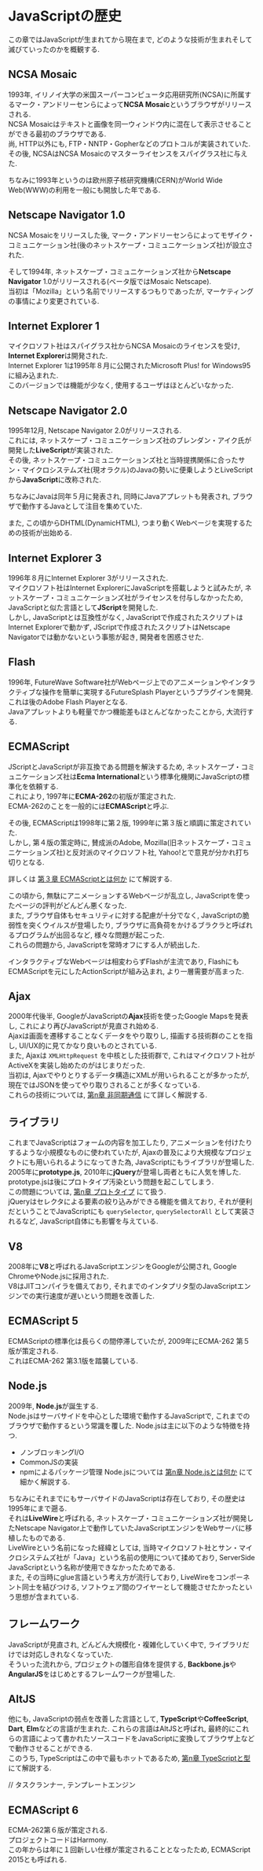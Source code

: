 # JavaScriptの歴史
この章ではJavaScriptが生まれてから現在まで, どのような技術が生まれそして滅びていったのかを概観する.

## NCSA Mosaic
1993年, イリノイ大学の米国スーパーコンピュータ応用研究所(NCSA)に所属するマーク・アンドリーセンらによって**NCSA Mosaic**というブラウザがリリースされる.  
NCSA Mosaicはテキストと画像を同一ウィンドウ内に混在して表示させることができる最初のブラウザである.  
尚, HTTP以外にも, FTP・NNTP・Gopherなどのプロトコルが実装されていた.  
その後, NCSAはNCSA Mosaicのマスターライセンスをスパイグラス社に与えた.

ちなみに1993年というのは欧州原子核研究機構(CERN)がWorld Wide Web(WWW)の利用を一般にも開放した年である.

## Netscape Navigator 1.0
NCSA Mosaicをリリースした後, マーク・アンドリーセンらによってモザイク・コミュニケーション社(後のネットスケープ・コミュニケーションズ社)が設立された.

そして1994年, ネットスケープ・コミュニケーションズ社から**Netscape Navigator** 1.0がリリースされる(ベータ版ではMosaic Netscape).  
当初は「Mozilla」という名前でリリースするつもりであったが, マーケティングの事情により変更されている.

## Internet Explorer 1
マイクロソフト社はスパイグラス社からNCSA Mosaicのライセンスを受け, **Internet Explorer**は開発された.  
Internet Explorer 1は1995年８月に公開されたMicrosoft Plus! for Windows95に組み込まれた.  
このバージョンでは機能が少なく, 使用するユーザはほとんどいなかった.

## Netscape Navigator 2.0
1995年12月, Netscape Navigator 2.0がリリースされる.  
これには, ネットスケープ・コミュニケーションズ社のブレンダン・アイク氏が開発した**LiveScript**が実装された.  
その後, ネットスケープ・コミュニケーションズ社と当時提携関係に合ったサン・マイクロシステムズ社(現オラクル)のJavaの勢いに便乗しようとLiveScriptから**JavaScript**に改称された.

ちなみにJavaは同年５月に発表され, 同時にJavaアプレットも発表され, ブラウザで動作するJavaとして注目を集めていた.

また, この頃からDHTML(DynamicHTML), つまり動くWebページを実現するための技術が出始める.

## Internet Explorer 3
1996年８月にInternet Explorer 3がリリースされた.  
マイクロソフト社はInternet ExplorerにJavaScriptを搭載しようと試みたが, ネットスケープ・コミュニケーションズ社がライセンスを付与しなかったため, JavaScriptと似た言語として**JScript**を開発した.  
しかし, JavaScriptとは互換性がなく, JavaScriptで作成されたスクリプトはInternet Explorerで動かず, JScriptで作成されたスクリプトはNetscape Navigatorでは動かないという事態が起き, 開発者を困惑させた.

## Flash
1996年, FutureWave Software社がWebページ上でのアニメーションやインタラクティブな操作を簡単に実現するFutureSplash Playerというプラグインを開発.   
これは後のAdobe Flash Playerとなる.  
Javaアプレットよりも軽量でかつ機能差もほとんどなかったことから, 大流行する.

## ECMAScript
JScriptとJavaScriptが非互換である問題を解決するため, ネットスケープ・コミュニケーションズ社は**Ecma International**という標準化機関にJavaScriptの標準化を依頼する.  
これにより, 1997年に**ECMA-262**の初版が策定された.  
ECMA-262のことを一般的には**ECMAScript**と呼ぶ.

その後, ECMAScriptは1998年に第２版, 1999年に第３版と順調に策定されていた.  
しかし, 第４版の策定時に, 賛成派のAdobe, Mozilla(旧ネットスケープ・コミュニケーションズ社)と反対派のマイクロソフト社, Yahoo!とで意見が分かれ打ち切りとなる.

詳しくは [第３章 ECMAScriptとは何か]() にて解説する.

この頃から, 無駄にアニメーションするWebページが乱立し, JavaScriptを使ったページの評判がどんどん悪くなった.  
また, ブラウザ自体もセキュリティに対する配慮が十分でなく, JavaScriptの脆弱性を突くウイルスが登場したり, ブラウザに高負荷をかけるブラクラと呼ばれるプログラムが出回るなど, 様々な問題が起こった.  
これらの問題から, JavaScriptを常時オフにする人が続出した.

インタラクティブなWebページは相変わらずFlashが主流であり, FlashにもECMAScriptを元にしたActionScriptが組み込まれ, より一層需要が高まった.

## Ajax
2000年代後半, GoogleがJavaScriptの**Ajax**技術を使ったGoogle Mapsを発表し, これにより再びJavaScriptが見直され始める.  
Ajaxは画面を遷移することなくデータをやり取りし, 描画する技術群のことを指し, UI/UX的に見てかなり良いものとされている.  
また, Ajaxは `XMLHttpRequest` を中核とした技術群で, これはマイクロソフト社がActiveXを実装し始めたのがはじまりだった.  
当初は, Ajaxでやりとりするデータ構造にXMLが用いられることが多かったが, 現在ではJSONを使ってやり取りされることが多くなっている.  
これらの技術については, [第n章 非同期通信]() にて詳しく解説する.

## ライブラリ
これまでJavaScriptはフォームの内容を加工したり, アニメーションを付けたりするような小規模なものに使われていたが, Ajaxの普及により大規模なプロジェクトにも用いられるようになってきた為, JavaScriptにもライブラリが登場した.  
2005年に**prototype.js**, 2010年に**jQuery**が登場し両者ともに人気を博した.  
prototype.jsは後にプロトタイプ汚染という問題を起こしてしまう.  
この問題については, [第n章 プロトタイプ]() にて扱う.  
jQueryはセレクタによる要素の絞り込みができる機能を備えており, それが便利だということでJavaScriptにも `querySelector`, `querySelectorAll` として実装されるなど, JavaScript自体にも影響を与えている.

## V8
2008年に**V8**と呼ばれるJavaScriptエンジンをGoogleが公開され, Google ChromeやNode.jsに採用された.  
V8はJITコンパイラを備えており, それまでのインタプリタ型のJavaScriptエンジンでの実行速度が遅いという問題を改善した.

## ECMAScript 5
ECMAScriptの標準化は長らくの間停滞していたが, 2009年にECMA-262 第５版が策定される.  
これはECMA-262 第3.1版を踏襲している.

## Node.js
2009年, **Node.js**が誕生する.  
Node.jsはサーバサイドを中心とした環境で動作するJavaScriptで, これまでのブラウザで動作するという常識を覆した.
Node.jsは主に以下のような特徴を持つ.
- ノンブロッキングI/O
- CommonJSの実装
- npmによるパッケージ管理
Node.jsについては [第n章 Node.jsとは何か]() にて細かく解説する.

ちなみにそれまでにもサーバサイドのJavaScriptは存在しており, その歴史は1995年にまで遡る.  
それは**LiveWire**と呼ばれる, ネットスケープ・コミュニケーションズ社が開発したNetscape Navigator上で動作していたJavaScriptエンジンをWebサーバに移植したものである.  
LiveWireという名前になった経緯としては, 当時マイクロソフト社とサン・マイクロシステムズ社が「Java」という名前の使用について揉めており, ServerSide JavaScriptという名称が使用できなかったためである.  
また, その当時にglue言語という考え方が流行しており, LiveWireをコンポーネント同士を結びつける, ソフトウェア間のワイヤーとして機能させたかったという思想が含まれている.

## フレームワーク
JavaScriptが見直され, どんどん大規模化・複雑化していく中で, ライブラリだけでは対応しきれなくなっていた.  
そういった流れから, プロジェクトの雛形自体を提供する, **Backbone.js**や**AngularJS**をはじめとするフレームワークが登場した.

## AltJS
他にも, JavaScriptの弱点を改善した言語として, **TypeScript**や**CoffeeScript**, **Dart**, **Elm**などの言語が生まれた.
これらの言語はAltJSと呼ばれ, 最終的にこれらの言語によって書かれたソースコードをJavaScriptに変換してブラウザ上などで動作させることができる.  
このうち, TypeScriptはこの中で最もホットであるため, [第n章 TypeScriptと型]() にて解説する.

// タスクランナー, テンプレートエンジン

## ECMAScript 6
ECMA-262第６版が策定される.  
プロジェクトコードはHarmony.  
この年からは年に１回新しい仕様が策定されることとなったため, ECMAScript 2015とも呼ばれる.

